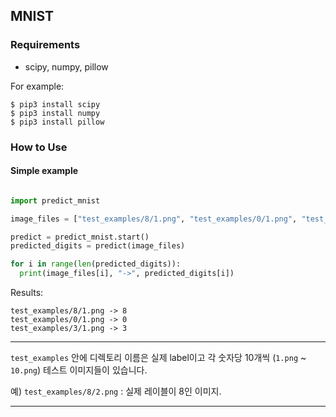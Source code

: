 ## MNIST

### Requirements

- scipy, numpy, pillow

For example:

```
$ pip3 install scipy
$ pip3 install numpy
$ pip3 install pillow
```

### How to Use

#### Simple example
```python

import predict_mnist

image_files = ["test_examples/8/1.png", "test_examples/0/1.png", "test_examples/3/1.png"]

predict = predict_mnist.start()
predicted_digits = predict(image_files)

for i in range(len(predicted_digits)):
  print(image_files[i], "->", predicted_digits[i])

```

Results:
```
test_examples/8/1.png -> 8
test_examples/0/1.png -> 0
test_examples/3/1.png -> 3
```

___

`test_examples` 안에 디렉토리 이름은 실제 label이고 각 숫자당 10개씩 (`1.png` ~ `10.png`) 테스트 이미지들이 있습니다.

예)
`test_examples/8/2.png` : 실제 레이블이 8인 이미지.

___

